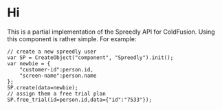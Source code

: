 Hi
====

This is a partial implementation of the Spreedly API for ColdFusion. Using this component is rather simple. For example:
```
// create a new spreedly user
var SP = CreateObject("component", "Spreedly").init();
var newbie = {
	"customer-id":person.id,
	"screen-name":person.name
};
SP.create(data=newbie);
// assign them a free trial plan
SP.free_trial(id=person.id,data={"id":"7533"});
```